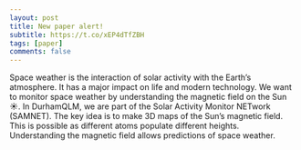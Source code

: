 ```yaml
---
layout: post
title: New paper alert!
subtitle: https://t.co/xEP4dTfZBH
tags: [paper]
comments: false
---
```


Space weather is the interaction of solar activity with the Earth’s atmosphere. It has a major impact on life and modern technology. We want to monitor space weather by understanding the magnetic field on the Sun ☀️. In DurhamQLM, we are part of the Solar Activity Monitor NETwork (SAMNET). The key idea is to make 3D maps of the Sun’s magnetic field. This is possible as different atoms populate different heights. Understanding the magnetic field allows predictions of space weather.

